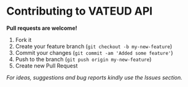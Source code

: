 # Contributing to VATEUD API

__Pull requests are welcome!__

1. Fork it
2. Create your feature branch (`git checkout -b my-new-feature`)
3. Commit your changes (`git commit -am 'Added some feature'`)
4. Push to the branch (`git push origin my-new-feature`)
5. Create new Pull Request

_For ideas, suggestions and bug reports kindly use the Issues section._

